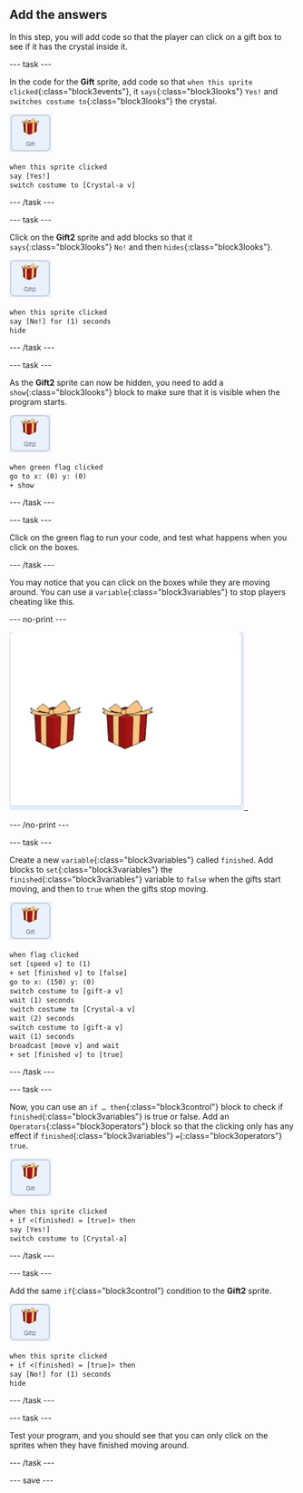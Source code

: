 ## Add the answers

In this step, you will add code so that the player can click on a gift box to see if it has the crystal inside it.

--- task ---

In the code for the **Gift** sprite, add code so that `when this sprite clicked`{:class="block3events"}, it `says`{:class="block3looks"} `Yes!` and `switches costume to`{:class="block3looks"} the crystal.

![image of gift sprite](images/gift-sprite.png)

```blocks3
when this sprite clicked
say [Yes!]
switch costume to [Crystal-a v]
```

--- /task ---

--- task ---

Click on the **Gift2** sprite and add blocks so that it `says`{:class="block3looks"} `No!` and then `hides`{:class="block3looks"}.

![image of gift2 sprite](images/gift2-sprite.png)

```blocks3
when this sprite clicked
say [No!] for (1) seconds
hide
```

--- /task ---

--- task ---

As the **Gift2** sprite can now be hidden, you need to add a `show`{:class="block3looks"} block to make sure that it is visible when the program starts.

![image of gift2 sprite](images/gift2-sprite.png)

```blocks3
when green flag clicked
go to x: (0) y: (0)
+ show
```

--- /task ---

--- task ---

Click on the green flag to run your code, and test what happens when you click on the boxes.

--- /task ---

You may notice that you can click on the boxes while they are moving around. You can use a `variable`{:class="block3variables"} to stop players cheating like this.

--- no-print ---

![animated gif showing the gifts being clicked on before they have finished moving](images/cheat.gif)_

--- /no-print ---

--- task ---

Create a new `variable`{:class="block3variables"} called `finished`. Add blocks to `set`{:class="block3variables"} the `finished`{:class="block3variables"} variable to `false` when the gifts start moving, and then to `true` when the gifts stop moving.

![image of the gift sprite](images/gift-sprite.png)

```blocks3
when flag clicked
set [speed v] to (1)
+ set [finished v] to [false]
go to x: (150) y: (0)
switch costume to [gift-a v]
wait (1) seconds
switch costume to [Crystal-a v]
wait (2) seconds
switch costume to [gift-a v]
wait (1) seconds
broadcast [move v] and wait
+ set [finished v] to [true]
``` 

--- /task ---

--- task ---

Now, you can use an `if … then`{:class="block3control"} block to check if `finished`{:class="block3variables"} is true or false. Add an `Operators`{:class="block3operators"} block so that the clicking only has any effect if `finished`{:class="block3variables"} `=`{:class="block3operators"} `true`.

![image of gift sprite](images/gift-sprite.png)

```blocks3
when this sprite clicked
+ if <(finished) = [true]> then
say [Yes!]
switch costume to [Crystal-a]
```

--- /task ---

--- task ---

Add the same `if`{:class="block3control"} condition to the **Gift2** sprite.

![image of gift2 sprite](images/gift2-sprite.png)

```blocks3
when this sprite clicked
+ if <(finished) = [true]> then
say [No!] for (1) seconds
hide
```

--- /task ---

--- task ---

Test your program, and you should see that you can only click on the sprites when they have finished moving around.

--- /task ---

--- save ---
	





